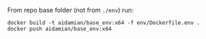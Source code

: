 From repo base folder (not from `./env`) run:

```
docker build -t aidamian/base_env:x64 -f env/Dockerfile.env .
docker push aidamian/base_env:x64
```